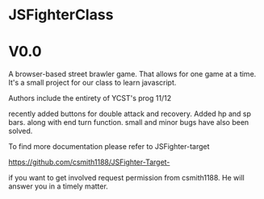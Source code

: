 # JSFighterClass

# V0.0

A browser-based street brawler game. That allows for one game at a time. It's a small project for our class to learn javascript.

Authors include the entirety of YCST's prog 11/12

recently added buttons for double attack and recovery. Added hp and sp bars. along with end turn function. small and minor bugs have also been solved.

To find more documentation please refer to JSFighter-target

<https://github.com/csmith1188/JSFighter-Target->

if you want to get involved request permission from csmith1188. He will answer you in a timely matter.
